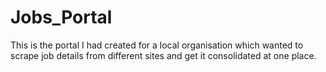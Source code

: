# Jobs_Portal
This is the portal I had created for a local organisation which wanted to scrape job details from different sites and get it consolidated at one place.
